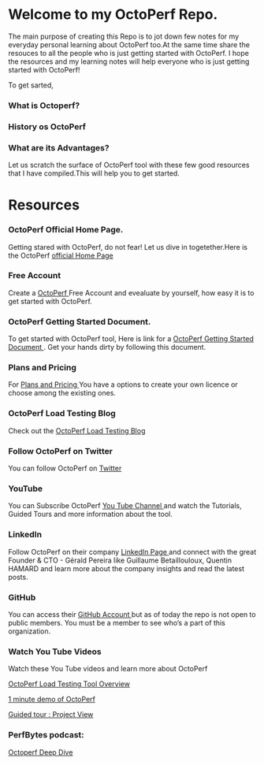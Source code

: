 

# Welcome to my OctoPerf Repo.

The main purpose of creating this Repo is to jot down few notes for my everyday personal learning about OctoPerf too.At the same time share the resouces to all the people who is just getting started with OctoPerf. I hope the resources and my learning notes will help everyone who is just getting started with OctoPerf!

To get sarted,

### What is Octoperf?

### History os OctoPerf

### What are its Advantages?

Let us scratch the surface of OctoPerf tool with these few good resources that I have compiled.This will help you to get started.

# Resources

### OctoPerf Official Home Page.

Getting stared with OctoPerf, do not fear! Let us dive in togetether.Here is the OctoPerf
<a target="_blank" href="https://octoperf.com/"> official Home Page </a>

### Free Account

Create a <a target="_blank" href="https://app.octoperf.com/#/access/signup"> OctoPerf </a> Free Account and evealuate by yourself, how easy it is to get started with OctoPerf.

 ### OctoPerf Getting Started Document.
 
 To get started with OctoPerf tool, Here is link for a <a target="_blank" href="https://doc.octoperf.com/"> OctoPerf Getting Started Document </a> . Get your hands dirty by following this document.

### Plans and Pricing

For <a target="_blank" href="https://octoperf.com/pricing/"> Plans and Pricing </a> You have a options to create your own licence or choose among the existing ones. 

### OctoPerf Load Testing Blog

Check out the <a target="_blank" href="https://octoperf.com/blog/"> OctoPerf Load Testing Blog </a> 

### Follow OctoPerf on Twitter 

You can follow OctoPerf on <a target="_blank" href="https://twitter.com/octoperf"> Twitter </a>

### YouTube 

You can Subscribe OctoPerf <a target="_blank" href="https://www.youtube.com/channel/UCUNI9ICs-AbGDA3V1shXTuw/"> You Tube Channel </a>  and watch the Tutorials, Guided Tours and more information about the tool.


### LinkedIn 

Follow OctoPerf on their company <a target="_blank" href="https://www.linkedin.com/company/octoperf"> LinkedIn Page </a> and connect with the great Founder & CTO - Gérald Pereira like Guillaume Betaillouloux, Quentin HAMARD and learn more about the company insights and read the latest posts.

### GitHub 

You can access their <a target="_blank" href="https://github.com/OctoPerf"> GitHub Account </a>  but as of today the repo is not open to public members. You must be a member to see who’s a part of this organization. 

### Watch You Tube Videos 

Watch these You Tube videos and learn more about OctoPerf

 <a target="_blank" href="https://www.youtube.com/watch?v=fz9E_euuxQU&list=PLpSi3AVZHI5rJHGiVh2W90k28KqERDNNV"> OctoPerf Load Testing Tool Overview </a>


 <a target="_blank" href="https://www.youtube.com/watch?v=49WFIXDktbk&list=PLpSi3AVZHI5o1BvKzK4LftcKIpo4WJejh"> 1 minute demo of OctoPerf</a>
 
 <a target="_blank" href="https://www.youtube.com/watch?v=Qfex3-d2eFQ&list=PLpSi3AVZHI5ojqRqJFPq7oOrJfVmGoJJC"> Guided tour : Project View</a>
 
### PerfBytes podcast:

<a target="_blank" href=" http://www.perfbytes.com/octoperf-deep-dive">  Octoperf Deep Dive </a>

 

 




